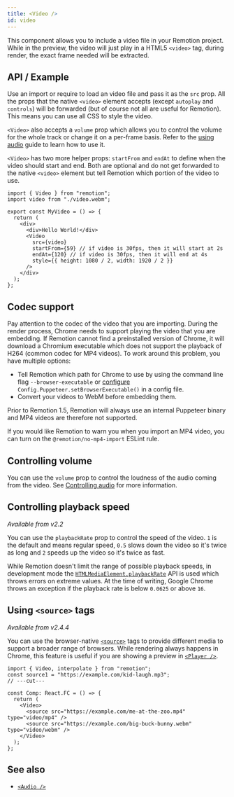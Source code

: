 ```yaml
---
title: <Video />
id: video
---
```


This component allows you to include a video file in your Remotion project. While in the preview, the video will just play in a HTML5 `<video>` tag, during render, the exact frame needed will be extracted.

## API / Example

Use an import or require to load an video file and pass it as the `src` prop. All the props that the native `<video>` element accepts (except `autoplay` and `controls`) will be forwarded (but of course not all are useful for Remotion). This means you can use all CSS to style the video.

`<Video>` also accepts a `volume` prop which allows you to control the volume for the whole track or change it on a per-frame basis. Refer to the [using audio](/docs/using-audio#controlling-volume) guide to learn how to use it.

`<Video>` has two more helper props: `startFrom` and `endAt` to define when the video should start and end. Both are optional and do not get forwarded to the native `<video>` element but tell Remotion which portion of the video to use.

```tsx twoslash
import { Video } from "remotion";
import video from "./video.webm";

export const MyVideo = () => {
  return (
    <div>
      <div>Hello World!</div>
      <Video
        src={video}
        startFrom={59} // if video is 30fps, then it will start at 2s
        endAt={120} // if video is 30fps, then it will end at 4s
        style={{ height: 1080 / 2, width: 1920 / 2 }}
      />
    </div>
  );
};
```

## Codec support

Pay attention to the codec of the video that you are importing. During the render process, Chrome needs to support playing the video that you are embedding. If Remotion cannot find a preinstalled version of Chrome, it will download a Chromium executable which does not support the playback of H264 (common codec for MP4 videos). To work around this problem, you have multiple options:

- Tell Remotion which path for Chrome to use by using the command line flag `--browser-executable` or [configure](/docs/config#setbrowserexecutable) `Config.Puppeteer.setBrowserExecutable()` in a config file.
- Convert your videos to WebM before embedding them.

Prior to Remotion 1.5, Remotion will always use an internal Puppeteer binary and MP4 videos are therefore not supported.

If you would like Remotion to warn you when you import an MP4 video, you can turn on the `@remotion/no-mp4-import` ESLint rule.

## Controlling volume

You can use the `volume` prop to control the loudness of the audio coming from the video. See [Controlling audio](/docs/using-audio#controlling-volume) for more information.

## Controlling playback speed

_Available from v2.2_

You can use the `playbackRate` prop to control the speed of the video. `1` is the default and means regular speed, `0.5` slows down the video so it's twice as long and `2` speeds up the video so it's twice as fast.

While Remotion doesn't limit the range of possible playback speeds, in development mode the [`HTMLMediaElement.playbackRate`](https://developer.mozilla.org/en-US/docs/Web/API/HTMLMediaElement/playbackRate) API is used which throws errors on extreme values. At the time of writing, Google Chrome throws an exception if the playback rate is below `0.0625` or above `16`.

## Using `<source>` tags

_Available from v2.4.4_

You can use the browser-native [`<source>`](https://developer.mozilla.org/en-US/docs/Web/HTML/Element/source) tags to provide different media to support a broader range of browsers. While rendering always happens in Chrome, this feature is useful if you are showing a preview in [`<Player />`](/docs/player).

```tsx twoslash
import { Video, interpolate } from "remotion";
const source1 = "https://example.com/kid-laugh.mp3";
// ---cut---

const Comp: React.FC = () => {
  return (
    <Video>
      <source src="https://example.com/me-at-the-zoo.mp4" type="video/mp4" />
      <source src="https://example.com/big-buck-bunny.webm" type="video/webm" />
    </Video>
  );
};
```

## See also

- [`<Audio />`](/docs/audio)
